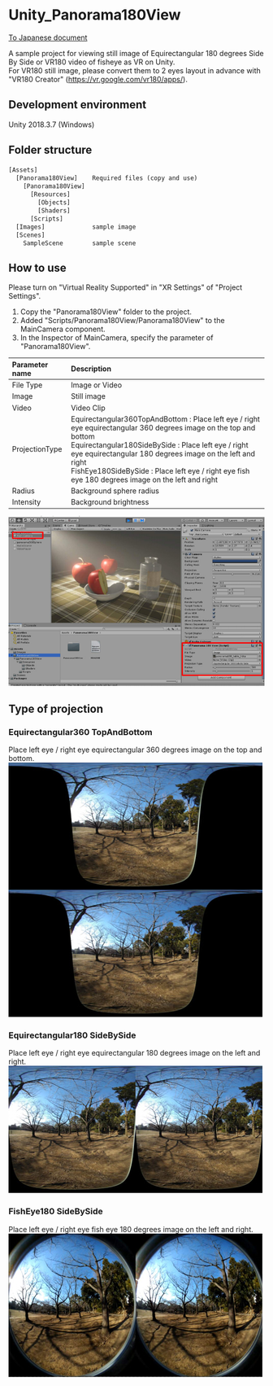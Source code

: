# Unity_Panorama180View

[To Japanese document](README_jp.md)    

A sample project for viewing still image of Equirectangular 180 degrees Side By Side or VR180 video of fisheye as VR on Unity.    
For VR180 still image, please convert them to 2 eyes layout in advance with "VR180 Creator" (https://vr.google.com/vr180/apps/).    

## Development environment

Unity 2018.3.7 (Windows)     

## Folder structure

    [Assets]    
      [Panorama180View]    Required files (copy and use)    
        [Panorama180View]
          [Resources]
            [Objects]
            [Shaders]
          [Scripts]
      [Images]             sample image
      [Scenes]
        SampleScene        sample scene    

## How to use

Please turn on "Virtual Reality Supported" in "XR Settings" of "Project Settings".    

1. Copy the "Panorama180View" folder to the project.    
2. Added "Scripts/Panorama180View/Panorama180View" to the MainCamera component.    
3. In the Inspector of MainCamera, specify the parameter of "Panorama180View".    

| Parameter name| Description |
| :--- | :--- |
|File Type|Image or Video |
|Image|Still image|
|Video|Video Clip|
|ProjectionType|Equirectangular360TopAndBottom : Place left eye / right eye equirectangular 360 degrees image on the top and bottom<br>Equirectangular180SideBySide : Place left eye / right eye equirectangular 180 degrees image on the left and right<br>FishEye180SideBySide : Place left eye / right eye fish eye 180 degrees image on the left and right<br>|
|Radius|Background sphere radius|
|Intensity|Background brightness|

![img00](images/p180view_img_00.jpg)    

## Type of projection

### Equirectangular360 TopAndBottom

Place left eye / right eye equirectangular 360 degrees image on the top and bottom.    
![img01](images/background_vr180_type_01.jpg)    

### Equirectangular180 SideBySide

Place left eye / right eye equirectangular 180 degrees image on the left and right.    
![img02](images/background_vr180_type_02.jpg)    

### FishEye180 SideBySide

Place left eye / right eye fish eye 180 degrees image on the left and right.    
![img03](images/background_vr180_type_03.jpg)    

